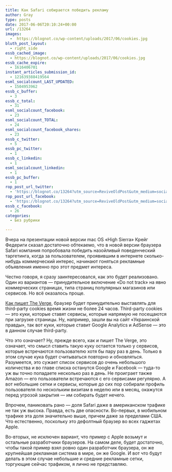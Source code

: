 ```yaml
---
title: Как Safari собирается победить рекламу
author: Gray
type: posts
date: 2017-06-06T20:10:24+00:00
url: /13264
images:
  -  https://blognot.co/wp-content/uploads/2017/06/cookies.jpg
bluth_post_layout:
  - right_side
essb_cached_image:
  - https://blognot.co/wp-content/uploads/2017/06/cookies.jpg
essb_cache_expire:
  - 1616406701
instant_articles_submission_id:
  - 121639388419564
esml_socialcount_LAST_UPDATED:
  - 1504953962
essb_c_buffer:
  - 3
essb_c_total:
  - 31
esml_socialcount_facebook:
  - 23
esml_socialcount_TOTAL:
  - 24
esml_socialcount_facebook_shares:
  - 23
essb_c_twitter:
  - 5
essb_pc_twitter:
  - 1
essb_c_linkedin:
  - 1
esml_socialcount_linkedin:
  - 1
essb_pc_buffer:
  - 1
rop_post_url_twitter:
  - 'https://blognot.co/13264?utm_source=ReviveOldPost&utm_medium=social&utm_campaign=ReviveOldPost'
rop_post_url_facebook:
  - 'https://blognot.co/13264?utm_source=ReviveOldPost&utm_medium=social&utm_campaign=ReviveOldPost'
essb_c_facebook:
  - 26
categories:
  - Без рубрики

---
```








Вчера на презентации новой версии mac OS &#171;High Sierra&#187; Крейг Федериги сказал достаточно обтекаемо, что в новой версии браузера Safari компания попробовала победить назойливый поведенческий таргетинга, когда за пользователем, проявившим в интернете сколько-нибудь коммерческий интерес, начинают гоняться рекламные объявления именно про этот предмет интереса.

Честно говоря, я сразу заинтересовался, как это будет реализовано. Один из вариантов — принудительное включение &#171;Do not track&#187; на явно коммерческих страницах, типа страниц популярных магазинов или сервисов. Но всё оказалось проще.

[Как пишет The Verge][1], браузер будет принудительно выставлять для third-party cookies время жизни не более 24 часов. Third-party cookies — это куки, которые ставят сервисы, которые напрямую не посещаются при загрузке страницы. Ну, например, зашли вы на сайт &#171;Украинской правды&#187;, так вот куки, которые ставит Google Analytics и AdSense — это в данном случае third-party.

Что это означает? Ну, прежде всего, как и пишет The Verge, это означает, что смысл ставить такую куку остается только у сервисов, которые встречаются пользователю хотя бы пару раз в день. Только в этом случае кука будет считываться повторно и обновляться. Разумеется, это сужает список сервисов до очень небольшого количества и во главе списка останутся Google и Facebook — туда-то уж вы точно попадаете несколько раз в день. Не проиграет также Amazon — его пользователи встречаются с его сервисами регулярно. А вот небольшие сетки и сервисы, которые до сих пор собирали профиль пользователя по нескольким визитам в неделю или в месяц, окажутся перед угрозой закрытия — им собирать будет нечего.

Впрочем, паниковать рано — доля Safari даже в американском трафике не так уж высока. Правда, есть две опасности. Во-первых, в мобильном трафике эта доля значительно выше, причем даже за пределами США. Что естественно, поскольку это дефолтный браузер во всех гаджетах Apple.

Во-вторых, не исключен вариант, что пример с Apple возьмут и остальные разработчики браузеров. На самом деле, будет достаточно, чтобы такой пример взял ровно один разработчик браузера, он же крупнейшая рекламная система в мире, он же Google. И вот что будут делать в этом случае небольшие и средние рекламные сетки, торгующие сейчас трафиком, я лично не представляю.

 [1]: https://www.theverge.com/2017/6/6/15747300/apple-safari-ad-tracking-cookie-blocker-google-facebook-privacy